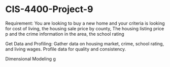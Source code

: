 # CIS-4400-Project-9

Requirement: You are looking to buy a new home and your criteria is looking for cost of living, the housing sale price by county, The housing listing price p and the crime information in the area, the school rating

Get Data and Profiling: Gather data on housing market, crime, school rating, and living wages. Profile data for quality and consistency.

Dimensional Modeling
g


